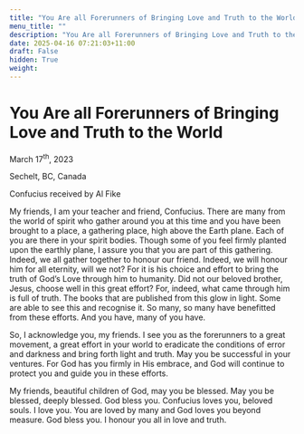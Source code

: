 ```yaml
---
title: "You Are all Forerunners of Bringing Love and Truth to the World"
menu_title: ""
description: "You Are all Forerunners of Bringing Love and Truth to the World"
date: 2025-04-16 07:21:03+11:00
draft: False
hidden: True
weight:
---
```

# You Are all Forerunners of Bringing Love and Truth to the World

March 17<sup>th</sup>, 2023

Sechelt, BC, Canada

Confucius received by Al Fike

My friends, I am your teacher and friend, Confucius. There are many from the world of spirit who gather around you at this time and you have been brought to a place, a gathering place, high above the Earth plane. Each of you are there in your spirit bodies. Though some of you feel firmly planted upon the earthly plane, I assure you that you are part of this gathering. Indeed, we all gather together to honour our friend. Indeed, we will honour him for all eternity, will we not? For it is his choice and effort to bring the truth of God’s Love through him to humanity. Did not our beloved brother, Jesus, choose well in this great effort? For, indeed, what came through him is full of truth. The books that are published from this glow in light. Some are able to see this and recognise it. So many, so many have benefitted from these efforts. And you have, many of you have.

So, I acknowledge you, my friends. I see you as the forerunners to a great movement, a great effort in your world to eradicate the conditions of error and darkness and bring forth light and truth. May you be successful in your ventures. For God has you firmly in His embrace, and God will continue to protect you and guide you in these efforts.

My friends, beautiful children of God, may you be blessed. May you be blessed, deeply blessed. God bless you. Confucius loves you, beloved souls. I love you. You are loved by many and God loves you beyond measure. God bless you. I honour you all in love and truth.
